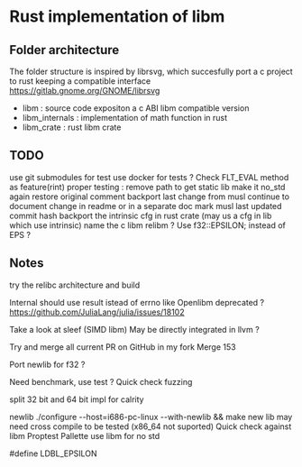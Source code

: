 # Rust implementation of libm

## Folder architecture

The folder structure is inspired by librsvg, which succesfully port a c project to rust keeping a compatible interface
https://gitlab.gnome.org/GNOME/librsvg

- libm : source code expositon a c ABI libm compatible version
- libm_internals : implementation of math function in rust
- libm_crate : rust libm crate

## TODO

use git submodules for test
use docker for tests ?
Check FLT_EVAL method as feature(rint)
proper testing : remove path to get static lib
make it no_std again
restore original comment
backport last change from musl
continue to document change in readme or in a separate doc
mark musl last updated commit hash
backport the intrinsic cfg in rust crate (may us a cfg in lib which use intrinsic)
name the c libm relibm ?
Use f32::EPSILON; instead of EPS ?

## Notes

try the relibc architecture and build

Internal should use result istead of errno like
Openlibm deprecated ?
https://github.com/JuliaLang/julia/issues/18102

Take a look at sleef (SIMD libm)
May be directly integrated in llvm ?

Try and merge all current PR on GitHub in my fork
Merge 153

Port newlib for f32 ?

Need benchmark, use test ?
Quick check
fuzzing

split 32 bit and 64 bit impl for calrity

newlib
./configure --host=i686-pc-linux --with-newlib && make
new lib may need cross compile to be tested (x86_64 not suported)
Quick check against libm
Proptest
Pallette use libm for no std

#define LDBL_EPSILON

